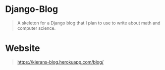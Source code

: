 # Django-Blog
> A skeleton for a Django blog that I plan to use to write about math and computer science. 
# Website
> https://kierans-blog.herokuapp.com/blog/
